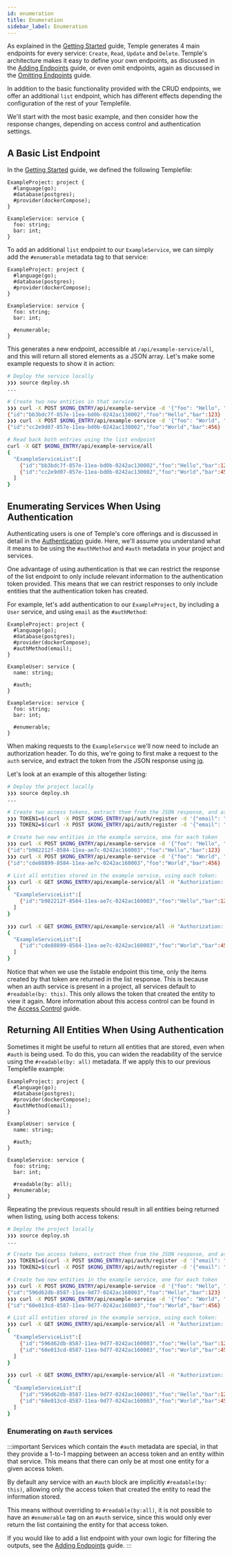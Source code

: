 ```yaml
---
id: enumeration
title: Enumeration
sidebar_label: Enumeration
---
```


As explained in the [Getting Started](../getting-started) guide, Temple generates 4 main endpoints for every service: `Create`, `Read`, `Update` and `Delete`.
Temple's architecture makes it easy to define your own endpoints, as discussed in the [Adding Endpoints](adding-endpoints) guide, or even omit endpoints, again as discussed in the [Omitting Endpoints](omitting-endpoints) guide.

In addition to the basic functionality provided with the CRUD endpoints, we offer an additional `list` endpoint, which has different effects depending the configuration of the rest of your Templefile.

We'll start with the most basic example, and then consider how the response changes, depending on access control and authentication settings.

## A Basic List Endpoint
In the [Getting Started](../getting-started) guide, we defined the following Templefile:

```templefile
ExampleProject: project {
  #language(go);
  #database(postgres);
  #provider(dockerCompose);
}

ExampleService: service {
  foo: string;
  bar: int;
}
```

To add an additional `list` endpoint to our `ExampleService`, we can simply add the `#enumerable` metadata tag to that service:

```templefile
ExampleProject: project {
  #language(go);
  #database(postgres);
  #provider(dockerCompose);
}

ExampleService: service {
  foo: string;
  bar: int;

  #enumerable;
}
```

This generates a new endpoint, accessible at `/api/example-service/all`, and this will return all stored elements as a JSON array.
Let's make some example requests to show it in action:

```bash
# Deploy the service locally
❯❯❯ source deploy.sh
...

# Create two new entities in that service
❯❯❯ curl -X POST $KONG_ENTRY/api/example-service -d '{"foo": "Hello", "bar": 123}'
{"id":"bb3bdc7f-857e-11ea-bd0b-0242ac130002","foo":"Hello","bar":123}
❯❯❯ curl -X POST $KONG_ENTRY/api/example-service -d '{"foo": "World", "bar": 456}'
{"id":"cc2e9d07-857e-11ea-bd0b-0242ac130002","foo":"World","bar":456}

# Read back both entries using the list endpoint
curl -X GET $KONG_ENTRY/api/example-service/all
{ 
  "ExampleServiceList":[
    {"id":"bb3bdc7f-857e-11ea-bd0b-0242ac130002","foo":"Hello","bar":123},
    {"id":"cc2e9d07-857e-11ea-bd0b-0242ac130002","foo":"World","bar":456}
  ]
}

```

## Enumerating Services When Using Authentication
Authenticating users is one of Temple's core offerings and is discussed in detail in the [Authentication](authentication) guide.
Here, we'll assume you understand what it means to be using the `#authMethod` and `#auth` metadata in your project and services.

One advantage of using authentication is that we can restrict the response of the list endpoint to only include relevant information to the authentication token provided.
This means that we can restrict responses to only include entities that the authentication token has created.

For example, let's add authentication to our `ExampleProject`, by including a `User` service, and using `email` as the `#authMethod`:

```templefile
ExampleProject: project {
  #language(go);
  #database(postgres);
  #provider(dockerCompose);
  #authMethod(email);
}

ExampleUser: service {
  name: string;

  #auth;
}

ExampleService: service {
  foo: string;
  bar: int;

  #enumerable;
}
```

When making requests to the `ExampleService` we'll now need to include an authorization header.
To do this, we're going to first make a request to the `auth` service, and extract the token from the JSON response using [jq](https://stedolan.github.io/jq/).

Let's look at an example of this altogether listing:

```bash
# Deploy the project locally
❯❯❯ source deploy.sh
...

# Create two access tokens, extract them from the JSON response, and assign each to an environment variable
❯❯❯ TOKEN1=$(curl -X POST $KONG_ENTRY/api/auth/register -d '{"email": "temple1@temple.com", "password":"abcdefgh"}' | jq -r .AccessToken)
❯❯❯ TOKEN2=$(curl -X POST $KONG_ENTRY/api/auth/register -d '{"email": "temple2@temple.com", "password":"abcdefgh"}' | jq -r .AccessToken)

# Create two new entities in the example service, one for each token
❯❯❯ curl -X POST $KONG_ENTRY/api/example-service -d '{"foo": "Hello", "bar": 123}' -H "Authorization: Bearer $TOKEN1"
{"id":"b982212f-8584-11ea-ae7c-0242ac160003","foo":"Hello","bar":123}
❯❯❯ curl -X POST $KONG_ENTRY/api/example-service -d '{"foo": "World", "bar": 456}' -H "Authorization: Bearer $TOKEN2"
{"id":"cde88899-8584-11ea-ae7c-0242ac160003","foo":"World","bar":456}

# List all entities stored in the example service, using each token:
❯❯❯ curl -X GET $KONG_ENTRY/api/example-service/all -H "Authorization: Bearer $TOKEN1"
{
  "ExampleServiceList":[
    {"id":"b982212f-8584-11ea-ae7c-0242ac160003","foo":"Hello","bar":123}
  ]
}

❯❯❯ curl -X GET $KONG_ENTRY/api/example-service/all -H "Authorization: Bearer $TOKEN2"
{
  "ExampleServiceList":[
    {"id":"cde88899-8584-11ea-ae7c-0242ac160003","foo":"World","bar":456}
  ]
}
```

Notice that when we use the listable endpoint this time, only the items created by that token are returned in the list response.
This is because when an auth service is present in a project, all services default to `#readable(by: this)`.
This only allows the token that created the entity to view it again.
More information about this access control can be found in the [Access Control](access-control) guide.

## Returning All Entities When Using Authentication
Sometimes it might be useful to return all entities that are stored, even when `#auth` is being used.
To do this, you can widen the readability of the service using the `#readable(by: all)` metadata.
If we apply this to our previous Templefile example:

```templefile
ExampleProject: project {
  #language(go);
  #database(postgres);
  #provider(dockerCompose);
  #authMethod(email);
}

ExampleUser: service {
  name: string;

  #auth;
}

ExampleService: service {
  foo: string;
  bar: int;

  #readable(by: all);
  #enumerable;
}
```

Repeating the previous requests should result in all entities being returned when listing, using both access tokens:

```bash
# Deploy the project locally
❯❯❯ source deploy.sh
...

# Create two access tokens, extract them from the JSON response, and assign each to an environment variable
❯❯❯ TOKEN1=$(curl -X POST $KONG_ENTRY/api/auth/register -d '{"email": "temple1@temple.com", "password":"abcdefgh"}' | jq -r .AccessToken)
❯❯❯ TOKEN2=$(curl -X POST $KONG_ENTRY/api/auth/register -d '{"email": "temple2@temple.com", "password":"abcdefgh"}' | jq -r .AccessToken)

# Create two new entities in the example service, one for each token
❯❯❯ curl -X POST $KONG_ENTRY/api/example-service -d '{"foo": "Hello", "bar": 123}' -H "Authorization: Bearer $TOKEN1"
{"id":"596d62db-8587-11ea-9d77-0242ac160003","foo":"Hello","bar":123}
❯❯❯ curl -X POST $KONG_ENTRY/api/example-service -d '{"foo": "World", "bar": 456}' -H "Authorization: Bearer $TOKEN2"
{"id":"60e013cd-8587-11ea-9d77-0242ac160003","foo":"World","bar":456}

# List all entities stored in the example service, using each token:
❯❯❯ curl -X GET $KONG_ENTRY/api/example-service/all -H "Authorization: Bearer $TOKEN1"
{
  "ExampleServiceList":[
    {"id":"596d62db-8587-11ea-9d77-0242ac160003","foo":"Hello","bar":123},
    {"id":"60e013cd-8587-11ea-9d77-0242ac160003","foo":"World","bar":456}
  ]
}

❯❯❯ curl -X GET $KONG_ENTRY/api/example-service/all -H "Authorization: Bearer $TOKEN2"
{
  "ExampleServiceList":[
    {"id":"596d62db-8587-11ea-9d77-0242ac160003","foo":"Hello","bar":123},
    {"id":"60e013cd-8587-11ea-9d77-0242ac160003","foo":"World","bar":456}
  ]
}
```


### Enumerating on `#auth` services
:::important
Services which contain the `#auth` metadata are special, in that they provide a 1-to-1 mapping between an access token and an entity within that service.
This means that there can only be at most one entity for a given access token.

By default any service with an `#auth` block are implicitly `#readable(by: this)`, allowing only the access token that created the entity to read the information stored.

This means without overriding to `#readable(by:all)`, it is not possible to have an `#enumerable` tag on an `#auth` service, since this would only ever return the list containing the entity for that access token.

If you would like to add a list endpoint with your own logic for filtering the outputs, see the [Adding Endpoints](adding-endpoints) guide.
:::
